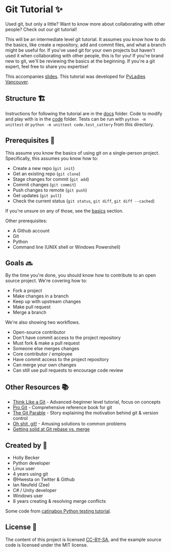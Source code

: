 # Git Tutorial ✨

Used git, but only a little?
Want to know more about collaborating with other people?
Check out our git tutorial!

This will be an intermediate level git tutorial.
It assumes you know how to do the basics, like create a repository, add and commit files, and what a branch might be useful for.
If you've used git for your own projects but haven't used it when collaborating with other people, this is for you!
If you're brand new to git, we'll be reviewing the basics at the beginning.
If you're a git expert, feel free to share you expertise!

This accompanies [slides](http://bit.do/git_tutorial).
This tutorial was developed for [PyLadies Vancouver](http://www.pyladies.com/locations/vancouver/).


## Structure 🏗

Instructions for following the tutorial are in the [docs](docs) folder.
Code to modify and play with is in the [code](code) folder.
Tests can be run with `python -m unittest` or `python -m unittest code.test_cattery` from this directory.


## Prerequisites 📝

This assume you know the basics of using git on a single-person project.
Specifically, this assumes you know how to:

* Create a new repo (`git init`)
* Get an existing repo (`git clone`)
* Stage changes for commit (`git add`)
* Commit changes (`git commit`)
* Push changes to remote (`git push`)
* Get updates (`git pull`)
* Check the current status (`git status`, `git diff`, `git diff --cached`)

If you're unsure on any of those, see the [basics](docs/basics.md) section.

Other prerequisites:

* A Github account
* Git
* Python
* Command line (UNIX shell or Windows Powershell)


## Goals 🔜

By the time you're done, you should know how to contribute to an open source project.
We're covering how to:

* Fork a project
* Make changes in a branch
* Keep up with upstream changes
* Make pull request
* Merge a branch

We're also showing two workflows.

* Open-source contributor
 * Don't have commit access to the project repository
 * Must fork & make a pull request
 * Someone else merges changes
* Core contributor / employee
 * Have commit access to the project repository
 * Can merge your own changes
 * Can still use pull requests to encourage code review


## Other Resources 📚

* [Think Like a Git](http://think-like-a-git.net) - Advanced-beginner level tutorial, focus on concepts
* [Pro Git](https://git-scm.com/book) - Comprehensive reference book for git
* [The Git Parable](http://tom.preston-werner.com/2009/05/19/the-git-parable.html) - Story explaining the motivation behind git & version control
* [Oh shit, git!](http://ohshitgit.com) - Amusing solutions to common problems
* [Getting solid at Git rebase vs. merge](https://medium.com/@porteneuve/getting-solid-at-git-rebase-vs-merge-4fa1a48c53aa)


## Created by 🎨

* Holly Becker
 * Python developer
 * Linux user
 * 4 years using git
 * @Hwesta on Twitter & Github
* Ian Neufeld (Zee)
 * C# / Unity developer
 * Windows user
 * 8 years creating & resolving merge conflicts

Some code from [catinabox Python testing tutorial](https://github.com/keeppythonweird/catinabox).

## License 🍕

The content of this project is licensed [CC-BY-SA](https://creativecommons.org/licenses/by-sa/4.0/), and the example source code is licensed under the MIT license.
